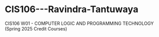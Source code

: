 # CIS106---Ravindra-Tantuwaya
CIS106 W01 - COMPUTER LOGIC AND PROGRAMMING TECHNOLOGY (Spring 2025 Credit Courses)
